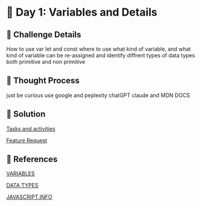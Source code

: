 # 🌟 Day 1: Variables and Details 

## 📜 Challenge Details

How to use var let and const where to use what kind of variable, and what kind of variable can be re-assigned and identify diffrent types of data types both primitive and non primitive

## 📝 Thought Process

just be curious use google and peplexity chatGPT claude and MDN DOCS 

## 🔎 Solution

[Tasks and activities](https://github.com/SURENDRA-BABU-VUNNAM/JavaScript-30-Day-challenge/tree/main/01_Day_1_variables_and_data_types/01_tasks_or_activities)

[Feature Request](https://github.com/SURENDRA-BABU-VUNNAM/JavaScript-30-Day-challenge/tree/main/01_Day_1_variables_and_data_types/01_feature_request)

## 🔗 References

[VARIABLES](https://www.perplexity.ai/search/explain-me-about-variables-in-8.yr44kKREOQhDhc3QFweQ)

[DATA TYPES](https://www.perplexity.ai/search/explain-me-about-string-number-alGwcFovQEuh4_N03yoYyg)

[JAVASCRIPT.INFO](https://javascript.info/)
